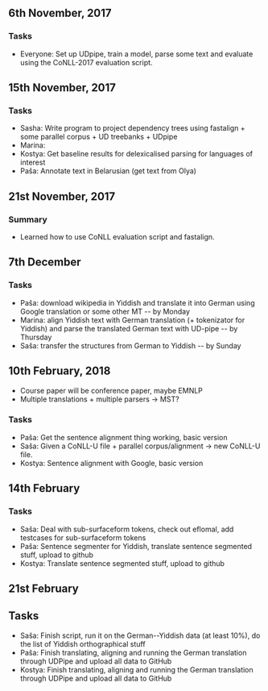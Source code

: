 ## 6th November, 2017

### Tasks

* Everyone: Set up UDpipe, train a model, parse some text and evaluate using the CoNLL-2017 evaluation script.

## 15th November, 2017

### Tasks

* Sasha: Write program to project dependency trees using fastalign + some parallel corpus + UD treebanks + UDpipe
* Marina: 
* Kostya: Get baseline results for delexicalised parsing for languages of interest
* Paša: Annotate text in Belarusian (get text from Olya)

## 21st November, 2017

### Summary

* Learned how to use CoNLL evaluation script and fastalign.

## 7th December

### Tasks

* Paša: download wikipedia in Yiddish and translate it into German using Google translation or some other MT -- by Monday
* Marina: align Yiddish text with German translation (+ tokenizator for Yiddish) and parse the translated German text with UD-pipe  -- by Thursday
* Saša: transfer the structures from German to Yiddish -- by Sunday

## 10th February, 2018

* Course paper will be conference paper, maybe EMNLP
* Multiple translations + multiple parsers -> MST? 

### Tasks 

* Paša: Get the sentence alignment thing working, basic version
* Saša: Given a CoNLL-U file + parallel corpus/alignment -> new CoNLL-U file.
* Kostya: Sentence alignment with Google, basic version

## 14th February

### Tasks

* Saša: Deal with sub-surfaceform tokens, check out eflomal, add testcases for sub-surfaceform tokens
* Paša: Sentence segmenter for Yiddish, translate sentence segmented stuff, upload to github
* Kostya: Translate sentence segmented stuff, upload to github

## 21st February

## Tasks 

* Saša: Finish script, run it on the German--Yiddish data (at least 10%), do the list of Yiddish orthographical stuff
* Paša: Finish translating, aligning and running the German translation through UDPipe and upload all data to GitHub
* Kostya: Finish translating, aligning and running the German translation through UDPipe and upload all data to GitHub 
